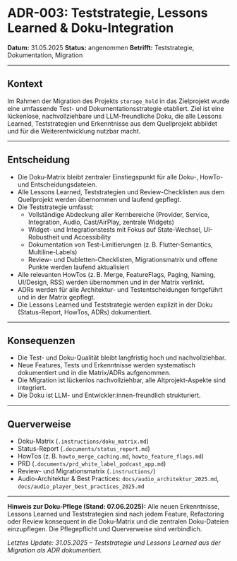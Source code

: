 # ADR-003: Teststrategie, Lessons Learned & Doku-Integration

**Datum:** 31.05.2025
**Status:** angenommen
**Betrifft:** Teststrategie, Dokumentation, Migration

---

## Kontext
Im Rahmen der Migration des Projekts `storage_hold` in das Zielprojekt wurde eine umfassende Test- und Dokumentationsstrategie etabliert. Ziel ist eine lückenlose, nachvollziehbare und LLM-freundliche Doku, die alle Lessons Learned, Teststrategien und Erkenntnisse aus dem Quellprojekt abbildet und für die Weiterentwicklung nutzbar macht.

---

## Entscheidung
- Die Doku-Matrix bleibt zentraler Einstiegspunkt für alle Doku-, HowTo- und Entscheidungsdateien.
- Alle Lessons Learned, Teststrategien und Review-Checklisten aus dem Quellprojekt werden übernommen und laufend gepflegt.
- Die Teststrategie umfasst:
  - Vollständige Abdeckung aller Kernbereiche (Provider, Service, Integration, Audio, Cast/AirPlay, zentrale Widgets)
  - Widget- und Integrationstests mit Fokus auf State-Wechsel, UI-Robustheit und Accessibility
  - Dokumentation von Test-Limitierungen (z. B. Flutter-Semantics, Multiline-Labels)
  - Review- und Dubletten-Checklisten, Migrationsmatrix und offene Punkte werden laufend aktualisiert
- Alle relevanten HowTos (z. B. Merge, FeatureFlags, Paging, Naming, UI/Design, RSS) werden übernommen und in der Matrix verlinkt.
- ADRs werden für alle Architektur- und Testentscheidungen fortgeführt und in der Matrix gepflegt.
- Die Lessons Learned und Teststrategie werden explizit in der Doku (Status-Report, HowTos, ADRs) dokumentiert.

---

## Konsequenzen
- Die Test- und Doku-Qualität bleibt langfristig hoch und nachvollziehbar.
- Neue Features, Tests und Erkenntnisse werden systematisch dokumentiert und in die Matrix/ADRs aufgenommen.
- Die Migration ist lückenlos nachvollziehbar, alle Altprojekt-Aspekte sind integriert.
- Die Doku ist LLM- und Entwickler:innen-freundlich strukturiert.

---

## Querverweise
- Doku-Matrix (`.instructions/doku_matrix.md`)
- Status-Report (`.documents/status_report.md`)
- HowTos (z. B. `howto_merge_caching.md`, `howto_feature_flags.md`)
- PRD (`.documents/prd_white_label_podcast_app.md`)
- Review- und Migrationsmatrix (`.instructions/`)
- Audio-Architektur & Best Practices: `docs/audio_architektur_2025.md`, `docs/audio_player_best_practices_2025.md`

---

**Hinweis zur Doku-Pflege (Stand: 07.06.2025):**
Alle neuen Erkenntnisse, Lessons Learned und Teststrategien sind nach jedem Feature, Refactoring oder Review konsequent in die Doku-Matrix und die zentralen Doku-Dateien einzupflegen. Die Pflegepflicht und Querverweise sind verbindlich.

*Letztes Update: 31.05.2025 – Teststrategie und Lessons Learned aus der Migration als ADR dokumentiert.*
